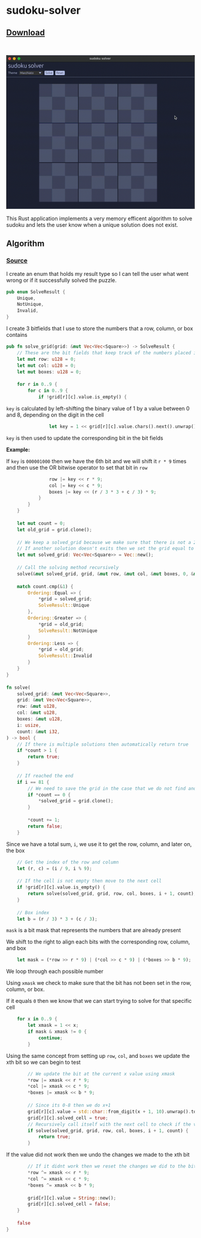 # sudoku-solver

## [Download](https://github.com/wzid/sudoku-solver/releases/latest/download/sudoku-solver")
<br>

![sudoku gif](assets/sudoku.gif)

This Rust application implements a very memory efficent algorithm to solve sudoku and lets the user know when a unique solution does not exist.

## Algorithm

### [Source](src/solver.rs)

I create an enum that holds my result type so I can tell the user what went wrong or if it successfully solved the puzzle.
```rust
pub enum SolveResult {
    Unique,
    NotUnique,
    Invalid,
}
```
I create 3 bitfields that I use to store the numbers that a row, column, or box contains
```rust
pub fn solve_grid(grid: &mut Vec<Vec<Square>>) -> SolveResult {
    // These are the bit fields that keep track of the numbers placed in each row, column, and box of the grid
    let mut row: u128 = 0;
    let mut col: u128 = 0;
    let mut boxes: u128 = 0;

    for r in 0..9 {
        for c in 0..9 {
            if !grid[r][c].value.is_empty() {
```
`key` is calculated by left-shifting the binary value of 1 by a value between 0 and 8, depending on the digit in the cell
```rust
                let key = 1 << grid[r][c].value.chars().next().unwrap() as usize - '1' as usize;
```

`key` is then used to update the corresponding bit in the bit fields

**Example:**

If `key` is `000001000` then we have the 6th bit and we will shift it `r * 9` times and then use the OR bitwise operator to set that bit in `row`
```rust
                row |= key << r * 9;
                col |= key << c * 9;
                boxes |= key << (r / 3 * 3 + c / 3) * 9;
            }
        }
    }
   
    let mut count = 0;
    let old_grid = grid.clone();

    // We keep a solved_grid because we make sure that there is not a 2nd solution to the puzzle
    // If another solution doesn't exits then we set the grid equal to the solved_grid
    let mut solved_grid: Vec<Vec<Square>> = Vec::new();

    // Call the solving method recursively
    solve(&mut solved_grid, grid, &mut row, &mut col, &mut boxes, 0, &mut count);

    match count.cmp(&1) {
        Ordering::Equal => {
            *grid = solved_grid;
            SolveResult::Unique
        },
        Ordering::Greater => {
            *grid = old_grid;
            SolveResult::NotUnique
        }
        Ordering::Less => {
            *grid = old_grid;
            SolveResult::Invalid
        }
    }
}

fn solve(
    solved_grid: &mut Vec<Vec<Square>>, 
    grid: &mut Vec<Vec<Square>>,
    row: &mut u128,
    col: &mut u128,
    boxes: &mut u128,
    i: usize,
    count: &mut i32,
) -> bool {
    // If there is multiple solutions then automatically return true
    if *count > 1 {
        return true;
    }

    // If reached the end
    if i == 81 {
        // We need to save the grid in the case that we do not find another solution to the puzzle
        if *count == 0 {
            *solved_grid = grid.clone();
        }

        *count += 1;
        return false;
    }
```
Since we have a total sum, `i`, we use it to get the row, column, and later on, the box
```rust
    // Get the index of the row and column
    let (r, c) = (i / 9, i % 9);

    // If the cell is not empty then move to the next cell
    if !grid[r][c].value.is_empty() {
        return solve(solved_grid, grid, row, col, boxes, i + 1, count);
    }

    // Box index
    let b = (r / 3) * 3 + (c / 3);
```
`mask` is a bit mask that represents the numbers that are already present

We shift to the right to align each bits with the corresponding row, column, and box
```rust
    let mask = (*row >> r * 9) | (*col >> c * 9) | (*boxes >> b * 9);
```

We loop through each possible number

Using `xmask` we check to make sure that the bit has not been set in the row, column, or box.

If it equals `0` then we know that we can start trying to solve for that specific cell
```rust
    for x in 0..9 {
        let xmask = 1 << x;
        if mask & xmask != 0 {
            continue;
        }
```
Using the same concept from setting up `row`, `col`, and `boxes` we update the xth bit so we can begin to test
```rust
        // We update the bit at the current x value using xmask
        *row |= xmask << r * 9;
        *col |= xmask << c * 9;
        *boxes |= xmask << b * 9;

        // Since its 0-8 then we do x+1
        grid[r][c].value = std::char::from_digit(x + 1, 10).unwrap().to_string();
        grid[r][c].solved_cell = true;
        // Recursively call itself with the next cell to check if the value works
        if solve(solved_grid, grid, row, col, boxes, i + 1, count) {
            return true;
        }
```
If the value did not work then we undo the changes we made to the xth bit
```rust
        // If it didnt work then we reset the changes we did to the bit fields
        *row ^= xmask << r * 9;
        *col ^= xmask << c * 9;
        *boxes ^= xmask << b * 9;

        grid[r][c].value = String::new();
        grid[r][c].solved_cell = false;
    }
    
    false
}
```

